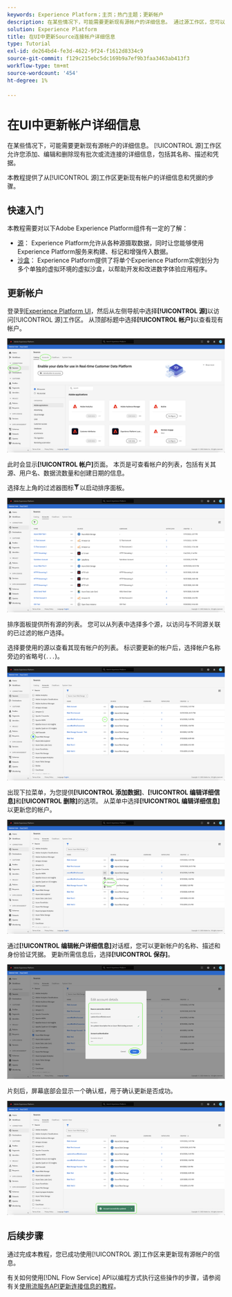 ```yaml
---
keywords: Experience Platform；主页；热门主题；更新帐户
description: 在某些情况下，可能需要更新现有源帐户的详细信息。 通过源工作区，您可以添加、编辑和删除现有批处理或流连接的详细信息，包括其名称、描述和凭据。
solution: Experience Platform
title: 在UI中更新Source连接帐户详细信息
type: Tutorial
exl-id: de264bd4-fe3d-4622-9f24-f1612d8334c9
source-git-commit: f129c215ebc5dc169b9a7ef9b3faa3463ab413f3
workflow-type: tm+mt
source-wordcount: '454'
ht-degree: 1%

---
```


# 在UI中更新帐户详细信息

在某些情况下，可能需要更新现有源帐户的详细信息。 [!UICONTROL 源]工作区允许您添加、编辑和删除现有批次或流连接的详细信息，包括其名称、描述和凭据。

本教程提供了从[!UICONTROL 源]工作区更新现有帐户的详细信息和凭据的步骤。

## 快速入门

本教程需要对以下Adobe Experience Platform组件有一定的了解：

- [源](../../home.md)： Experience Platform允许从各种源摄取数据，同时让您能够使用Experience Platform服务来构建、标记和增强传入数据。
- [沙盒](../../../sandboxes/home.md)： Experience Platform提供了将单个Experience Platform实例划分为多个单独的虚拟环境的虚拟沙盒，以帮助开发和改进数字体验应用程序。

## 更新帐户

登录到[Experience Platform UI](https://platform.adobe.com)，然后从左侧导航中选择&#x200B;**[!UICONTROL 源]**&#x200B;以访问[!UICONTROL 源]工作区。 从顶部标题中选择&#x200B;**[!UICONTROL 帐户]**&#x200B;以查看现有帐户。

![目录](../../images/tutorials/update/catalog.png)

此时会显示&#x200B;**[!UICONTROL 帐户]**&#x200B;页面。 本页是可查看帐户的列表，包括有关其源、用户名、数据流数量和创建日期的信息。

选择左上角的过滤器图标![过滤器](/help/images/icons/filter.png)以启动排序面板。

![帐户列表](../../images/tutorials/update/accounts-list.png)

排序面板提供所有源的列表。 您可以从列表中选择多个源，以访问与不同源关联的已过滤的帐户选择。

选择要使用的源以查看其现有帐户的列表。 标识要更新的帐户后，选择帐户名称旁边的省略号(`...`)。

![帐户排序](../../images/tutorials/update/accounts-sort.png)

出现下拉菜单，为您提供&#x200B;**[!UICONTROL 添加数据]**、**[!UICONTROL 编辑详细信息]**&#x200B;和&#x200B;**[!UICONTROL 删除]**&#x200B;的选项。 从菜单中选择&#x200B;**[!UICONTROL 编辑详细信息]**&#x200B;以更新您的帐户。

![更新](../../images/tutorials/update/update.png)

通过&#x200B;**[!UICONTROL 编辑帐户详细信息]**&#x200B;对话框，您可以更新帐户的名称、描述和身份验证凭据。 更新所需信息后，选择&#x200B;**[!UICONTROL 保存]**。

![edit-account-details](../../images/tutorials/update/edit-account-details.png)

片刻后，屏幕底部会显示一个确认框，用于确认更新是否成功。

![更新已确认](../../images/tutorials/update/update-confirmed.png)

## 后续步骤

通过完成本教程，您已成功使用[!UICONTROL 源]工作区来更新现有源帐户的信息。

有关如何使用[!DNL Flow Service] API以编程方式执行这些操作的步骤，请参阅有关[使用流服务API更新连接信息的教程](../../tutorials/api/update.md)。
